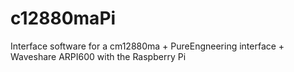 # c12880maPi
Interface software for a cm12880ma + PureEngneering interface + Waveshare ARPI600 with the Raspberry Pi
